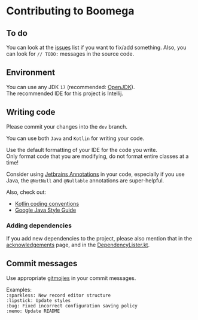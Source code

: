 # Contributing to Boomega

## To do
You can look at the [issues](https://github.com/Dansoftowner/Boomega/issues) list if you want to fix/add something.
Also, you can look for `// TODO:` messages in the source code.

## Environment
You can use any JDK `17` (recommended: [OpenJDK](https://jdk.java.net/17/)).  
The recommended IDE for this project is Intellij.

## Writing code

Please commit your changes into the `dev` branch.

You can use both `Java` and `Kotlin` for writing your code.  

Use the default formatting of your IDE for the code you write.  
Only format code that you are modifying, do not format entire classes at a time!  

Consider using [Jetbrains Annotations](https://www.jetbrains.com/help/idea/annotating-source-code.html#bundled-annotations) 
in your code, especially if you use Java, the `@NotNull` and `@Nullable` annotations are super-helpful.

Also, check out:
* [Kotlin coding conventions](https://kotlinlang.org/docs/coding-conventions.html)
* [Google Java Style Guide](https://google.github.io/styleguide/javaguide.html)

### Adding dependencies

If you add new dependencies to the project, please also mention that in the [acknowledgements](ACKNOWLEDGEMENTS.md) page,
and in the [DependencyLister.kt](src/main/java/com/dansoftware/boomega/gui/info/dependency/DependencyLister.kt).

## Commit messages

Use appropriate [gitmojies](https://gitmoji.dev/) in your commit messages.

Examples:  
`:sparkless: New record editor structure`  
`:lipstick: Update styles`  
`:bug: Fixed incorrect configuration saving policy`  
`:memo: Update README`
